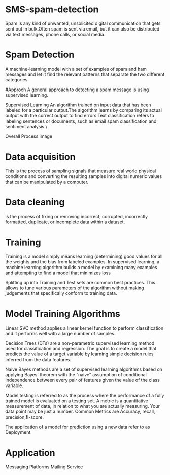 # SMS-spam-detection
Spam is any kind of unwanted, unsolicited digital communication that gets sent out in bulk.Often spam is sent via email, but it can also be distributed via text messages, phone calls, or social media.

# Spam Detection
A machine-learning model with a set of examples of spam and ham messages and let it find the relevant patterns that separate the two different categories.

#Approch
A general approach to detecting a spam message is using supervised learning.

Supervised Learning
An algorithm trained on input data that has been labeled for a particular output.The algorithm learns by comparing its actual output with the correct output to find errors.Text classification refers to labeling sentences or documents, such as email spam classification and sentiment analysis.\

Overall Process
image

# Data acquisition
This is the process of sampling signals that measure real world physical conditions and converting the resulting samples into digital numeric values that can be manipulated by a computer.

# Data cleaning
is the process of fixing or removing incorrect, corrupted, incorrectly formatted, duplicate, or incomplete data within a dataset.

# Training
Training is a model simply means learning (determining) good values for all the weights and the bias from labeled examples. In supervised learning, a machine learning algorithm builds a model by examining many examples and attempting to find a model that minimizes loss

Splitting up into Training and Test sets are common best practices. This allows to tune various parameters of the algorithm without making judgements that specifically conform to training data.

# Model Training Algorithms
Linear SVC
method applies a linear kernel function to perform classification and it performs well with a large number of samples.

Decision Trees (DTs)
are a non-parametric supervised learning method used for classification and regression. The goal is to create a model that predicts the value of a target variable by learning simple decision rules inferred from the data features.

Naive Bayes
methods are a set of supervised learning algorithms based on applying Bayes’ theorem with the “naive” assumption of conditional independence between every pair of features given the value of the class variable.

Model testing
is referred to as the process where the performance of a fully trained model is evaluated on a testing set. A metric is a quantitative measurement of data, in relation to what you are actually measuring. Your data point may be just a number. Common Metrics are Accuracy, recall, precision,fl-score.

The application of a model for prediction using a new data refer to as Deployment.

# Application
Messaging Platforms
Mailing Service
